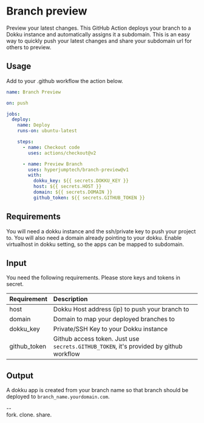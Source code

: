 # Branch preview

Preview your latest changes. This GitHub Action deploys your branch to a Dokku instance and automatically assigns it a subdomain. This is an easy way to quickly push your latest changes and share your subdomain url for others to preview.

## Usage

Add to your .github workflow the action below.

```yml
name: Branch Preview

on: push

jobs:
  deploy:
    name: Deploy
    runs-on: ubuntu-latest

    steps:
      - name: Checkout code
        uses: actions/checkout@v2

      - name: Preview Branch
        uses: hyperjumptech/branch-preview@v1
        with:
          dokku_key: ${{ secrets.DOKKU_KEY }}
          host: ${{ secrets.HOST }}
          domain: ${{ secrets.DOMAIN }}
          github_token: ${{ secrets.GITHUB_TOKEN }}
```

## Requirements

You will need a dokku instance and the ssh/private key to push your project to. You will also need a domain already pointing to your dokku. Enable virtualhost in dokku setting, so the apps can be mapped to subdomain.

## Input

You need the following requirements. Please store keys and tokens in secret.

| Requirement  | Description                                                                            |
| :----------- | :------------------------------------------------------------------------------------- |
| host         | Dokku Host address (ip) to push your branch to                                         |
| domain       | Domain to map your deployed branches to                                                |
| dokku_key    | Private/SSH Key to your Dokku instance                                                 |
| github_token | Github access token. Just use `secrets.GITHUB_TOKEN`, it's provided by github workflow |

## Output

A dokku app is created from your branch name so that branch should be deployed to `branch_name.yourdomain.com`.

--  
fork. clone. share.
